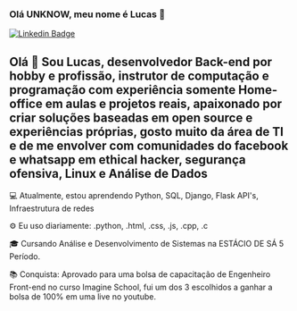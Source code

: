 ### Olá UNKNOW, meu nome é Lucas  👋

[![Linkedin Badge](https://img.shields.io/badge/-LucasAlencarMiranda-blue?style=flat-square&logo=Linkedin&logoColor=white&link=https://www.linkedin.com/in/lucas-alencar-miranda-87a231113/)](https://www.linkedin.com/in/lucas-alencar-miranda-87a231113/)

<h2>Olá 👋
Sou Lucas, desenvolvedor Back-end por hobby e profissão, instrutor de computação e programação com experiência somente Home-office em aulas e projetos reais, apaixonado por criar soluções baseadas em open source e experiências próprias, gosto muito da área de TI e de me envolver com comunidades do facebook e whatsapp em ethical hacker, segurança ofensiva, Linux e  Análise de Dados</h2>

<p>💻 Atualmente, estou aprendendo Python,  SQL,  Django, Flask API's,  Infraestrutura de redes </p>
<p>⚙️ Eu uso diariamente: .python, .html, .css, .js, .cpp, .c </p>
<p>🎓 Cursando Análise e Desenvolvimento de Sistemas na ESTÁCIO DE SÁ 5 Período.</p>
<p>📚 Conquista: Aprovado para uma bolsa de capacitação de Engenheiro Front-end no curso Imagine School, fui um dos 3 escolhidos a ganhar a bolsa de 100% em uma live no youtube.</p>

 

